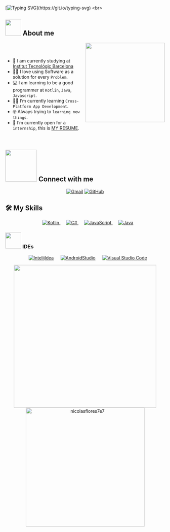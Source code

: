 [![Typing SVG](https://readme-typing-svg.herokuapp.com?size=40&duration=4000&multiline=true&width=600&height=150&lines=Hi%2C+I'm+Nicolás+%E2%9C%8C%EF%B8%8F%E2%9C%8C%EF%B8%8F%E2%9C%8C%EF%B8%8F;)](https://git.io/typing-svg)
<br>
	
## <picture><img src = "https://github.com/7oSkaaa/7oSkaaa/blob/main/Images/about_me.gif?raw=true" width = 50px></picture> About me

<picture> <img align="right" src="https://github.com/7oSkaaa/7oSkaaa/blob/main/Images/Right_Side.gif?raw=true" width = 250px></picture>

<br><br>

- :school: I am currently studying at [Institut Tecnológic Barcelona](https://itb.cat)
- :technologist: I love using Software as a solution for every `Problem`.
- :computer: I am learning to be a good programmer at `Kotlin`, `Java`, `Javascript`.
- :student: I’m currently learning `Cross-Platform App Development`.
- :nerd_face: Always trying to `learning new things`.
- :thinking: I’m currently open for a `internship`, this is [MY RESUME](https://drive.google.com/file/d/1lPMXef_TpwK3ksL0cm2nt13_Ivk0C5zB/view?usp=sharing).
<br>

## <picture> <img src="https://github.com/7oSkaaa/7oSkaaa/blob/main/Images/Connect-with-me.gif?raw=true" width="100px"> </picture> Connect with me
<p align="center">
	<a href="mailto:nicolasfloresalvear@gmail.com"><img img src="https://img.shields.io/badge/gmail-%23EA4335.svg?style=plastic&logo=gmail&logoColor=white" alt="Gmail"/></a>
	<a href="https://github.com/NicolasFlores7e7"><img src="https://img.shields.io/badge/github-%23181717.svg?style=plastic&logo=github&logoColor=white" alt="GitHub"/></a>
	
</p>

## 🛠️ My Skills

<p align="center"> 
  &emsp;
  <a href="https://kotlinlang.org/" target="_blank"> 
    <img alt="Kotlin" src="https://img.shields.io/badge/Kotlin-7F52FF?logo=kotlin&logoColor=fff&style=plastic&logo=kotlin&logoColor=white">
  </a> 
  &emsp;
  <a href="https://www.w3schools.com/cs/index.php" target="_blank"> 
    <img alt="C#" src="https://img.shields.io/badge/C%23-512BD4?logo=csharp&logoColor=fff&style=plastic&logo=csharp&logoColor=white">
  </a> 
  &emsp;
  <a href="https://developer.mozilla.org/en-US/docs/Web/JavaScript" target="_blank"> 
     <img alt="JavaScript" src="https://img.shields.io/badge/JavaScript%20-%23F7DF1E.svg?style=plastic&logo=javascript&logoColor=black">
   </a>
  &emsp;
  <a href="https://www.java.com" target="_blank"> 
    <img alt="Java" src="https://img.shields.io/badge/Java-%23007396.svg?style=plastic&logo=java&logoColor=white">
  </a>
</p>

### <picture> <img src = "https://github.com/7oSkaaa/7oSkaaa/blob/main/Images/IDEs.gif?raw=true" width = 50px>  </picture> IDEs
 
<p align="center">
	&emsp;
    <a href="#"><img alt="IntelijIdea" src="https://img.shields.io/badge/IntelliJ%20IDEA-000?logo=intellijidea&logoColor=fff&style=plastic&logo=visual-studio-code&logoColor=white"></a>
    &emsp;
    <a href="#"><img alt="AndroidStudio" src="https://img.shields.io/badge/Android%20Studio-3DDC84?logo=androidstudio&logoColor=fff&style=plastic&logo=visual-studio-code&logoColor=white"></a>
  &emsp;
    <a href="#"><img alt="Visual Studio Code" src="https://img.shields.io/badge/Visual%20Studio%20Code-0078d7.svg?style=plastic&logo=visual-studio-code&logoColor=white"></a>

<div align="center">

<a href="https://github.com/0xabdulkhalid/">
  <img src="https://github-readme-stats.vercel.app/api?username=nicolasflores7e7&include_all_commits=true&count_private=true&show_icons=true&line_height=20&title_color=7A7ADB&icon_color=2234AE&text_color=D3D3D3&bg_color=0,000000,130F40" width="450"/>
  <img src="https://github-readme-stats.vercel.app/api/top-langs?username=nicolasflores7e7&show_icons=true&locale=en&layout=compact&line_height=20&title_color=7A7ADB&icon_color=2234AE&text_color=D3D3D3&bg_color=0,000000,130F40" width="375"  alt="nicolasflores7e7"/>

</a>
</div>
   
	
